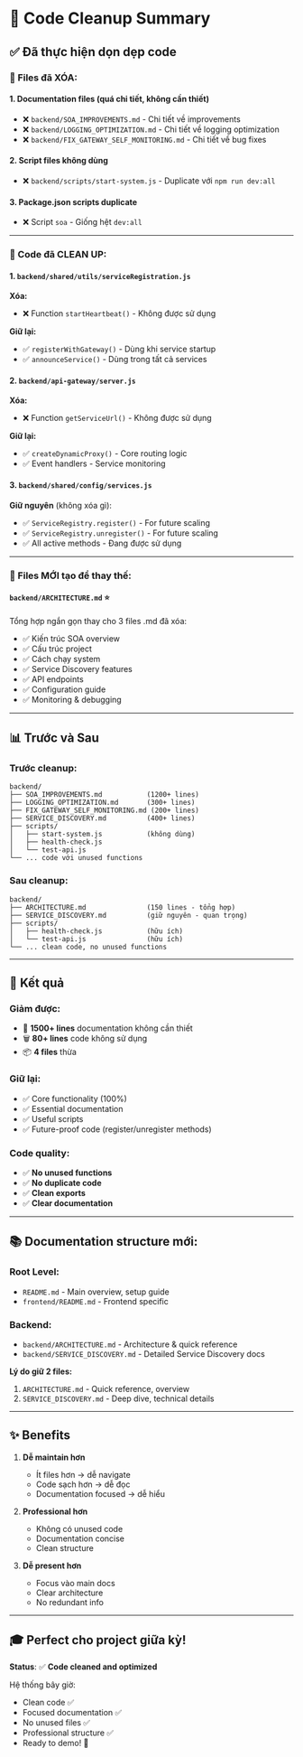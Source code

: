 # 🧹 Code Cleanup Summary

## ✅ Đã thực hiện dọn dẹp code

### 📄 Files đã XÓA:

#### 1. Documentation files (quá chi tiết, không cần thiết)
- ❌ `backend/SOA_IMPROVEMENTS.md` - Chi tiết về improvements
- ❌ `backend/LOGGING_OPTIMIZATION.md` - Chi tiết về logging optimization
- ❌ `backend/FIX_GATEWAY_SELF_MONITORING.md` - Chi tiết về bug fixes

#### 2. Script files không dùng
- ❌ `backend/scripts/start-system.js` - Duplicate với `npm run dev:all`

#### 3. Package.json scripts duplicate
- ❌ Script `soa` - Giống hệt `dev:all`

---

### 🔧 Code đã CLEAN UP:

#### 1. `backend/shared/utils/serviceRegistration.js`
**Xóa:**
- ❌ Function `startHeartbeat()` - Không được sử dụng

**Giữ lại:**
- ✅ `registerWithGateway()` - Dùng khi service startup
- ✅ `announceService()` - Dùng trong tất cả services

#### 2. `backend/api-gateway/server.js`
**Xóa:**
- ❌ Function `getServiceUrl()` - Không được sử dụng

**Giữ lại:**
- ✅ `createDynamicProxy()` - Core routing logic
- ✅ Event handlers - Service monitoring

#### 3. `backend/shared/config/services.js`
**Giữ nguyên** (không xóa gì):
- ✅ `ServiceRegistry.register()` - For future scaling
- ✅ `ServiceRegistry.unregister()` - For future scaling
- ✅ All active methods - Đang được sử dụng

---

### 📝 Files MỚI tạo để thay thế:

#### `backend/ARCHITECTURE.md` ⭐
Tổng hợp ngắn gọn thay cho 3 files .md đã xóa:
- ✅ Kiến trúc SOA overview
- ✅ Cấu trúc project
- ✅ Cách chạy system
- ✅ Service Discovery features
- ✅ API endpoints
- ✅ Configuration guide
- ✅ Monitoring & debugging

---

## 📊 Trước và Sau

### Trước cleanup:
```
backend/
├── SOA_IMPROVEMENTS.md           (1200+ lines)
├── LOGGING_OPTIMIZATION.md       (300+ lines)
├── FIX_GATEWAY_SELF_MONITORING.md (200+ lines)
├── SERVICE_DISCOVERY.md          (400+ lines)
├── scripts/
│   ├── start-system.js           (không dùng)
│   ├── health-check.js
│   └── test-api.js
└── ... code với unused functions
```

### Sau cleanup:
```
backend/
├── ARCHITECTURE.md               (150 lines - tổng hợp)
├── SERVICE_DISCOVERY.md          (giữ nguyên - quan trọng)
├── scripts/
│   ├── health-check.js           (hữu ích)
│   └── test-api.js               (hữu ích)
└── ... clean code, no unused functions
```

---

## 🎯 Kết quả

### Giảm được:
- 📄 **1500+ lines** documentation không cần thiết
- 🗑️ **80+ lines** code không sử dụng
- 📦 **4 files** thừa

### Giữ lại:
- ✅ Core functionality (100%)
- ✅ Essential documentation
- ✅ Useful scripts
- ✅ Future-proof code (register/unregister methods)

### Code quality:
- ✅ **No unused functions**
- ✅ **No duplicate code**
- ✅ **Clean exports**
- ✅ **Clear documentation**

---

## 📚 Documentation structure mới:

### Root Level:
- `README.md` - Main overview, setup guide
- `frontend/README.md` - Frontend specific

### Backend:
- `backend/ARCHITECTURE.md` - Architecture & quick reference
- `backend/SERVICE_DISCOVERY.md` - Detailed Service Discovery docs

**Lý do giữ 2 files:**
1. `ARCHITECTURE.md` - Quick reference, overview
2. `SERVICE_DISCOVERY.md` - Deep dive, technical details

---

## ✨ Benefits

1. **Dễ maintain hơn**
   - Ít files hơn → dễ navigate
   - Code sạch hơn → dễ đọc
   - Documentation focused → dễ hiểu

2. **Professional hơn**
   - Không có unused code
   - Documentation concise
   - Clean structure

3. **Dễ present hơn**
   - Focus vào main docs
   - Clear architecture
   - No redundant info

---

## 🎓 Perfect cho project giữa kỳ!

**Status**: ✅ **Code cleaned and optimized**

Hệ thống bây giờ:
- Clean code ✅
- Focused documentation ✅
- No unused files ✅
- Professional structure ✅
- Ready to demo! 🎉

